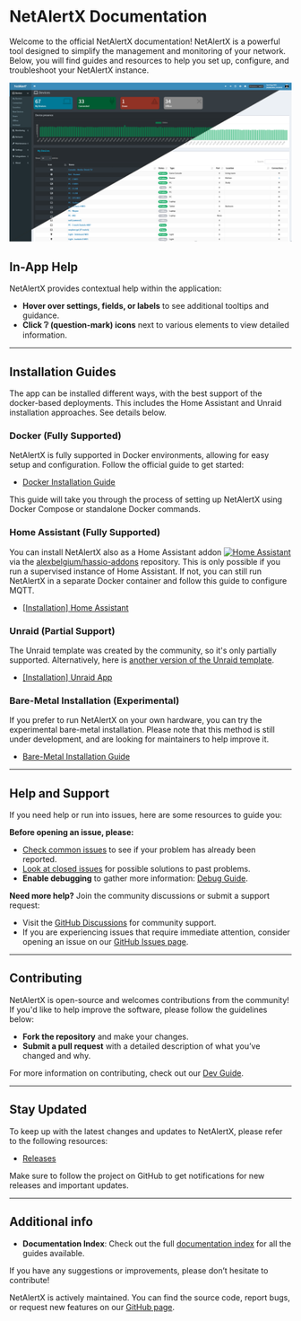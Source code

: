 # NetAlertX Documentation

Welcome to the official NetAlertX documentation! NetAlertX is a powerful tool designed to simplify the management and monitoring of your network. Below, you will find guides and resources to help you set up, configure, and troubleshoot your NetAlertX instance.

![Preview](./img/devices_split.png)

## In-App Help

NetAlertX provides contextual help within the application:

- **Hover over settings, fields, or labels** to see additional tooltips and guidance.
- **Click ❔ (question-mark) icons** next to various elements to view detailed information.

---

## Installation Guides

The app can be installed different ways, with the best support of the docker-based deployments. This includes the Home Assistant and Unraid installation approaches. See details below. 

### Docker (Fully Supported)

NetAlertX is fully supported in Docker environments, allowing for easy setup and configuration. Follow the official guide to get started:

- [Docker Installation Guide](https://github.com/jokob-sk/NetAlertX/blob/main/dockerfiles/README.md)

This guide will take you through the process of setting up NetAlertX using Docker Compose or standalone Docker commands.

### Home Assistant (Fully Supported)

You can install NetAlertX also as a Home Assistant addon [![Home Assistant](https://img.shields.io/badge/Repo-blue?logo=home-assistant&style=for-the-badge&color=0aa8d2&logoColor=fff&label=Add)](https://my.home-assistant.io/redirect/supervisor_add_addon_repository/?repository_url=https%3A%2F%2Fgithub.com%2Falexbelgium%2Fhassio-addons) via the [alexbelgium/hassio-addons](https://github.com/alexbelgium/hassio-addons/) repository. This is only possible if you run a supervised instance of Home Assistant. If not, you can still run NetAlertX in a separate Docker container and follow this guide to configure MQTT.

- [[Installation] Home Assistant](https://github.com/alexbelgium/hassio-addons/tree/master/netalertx) 

### Unraid (Partial Support)

The Unraid template was created by the community, so it's only partially supported. Alternatively, here is [another version of the Unraid template](https://github.com/jokob-sk/NetAlertX-unraid). 

- [[Installation] Unraid App](https://unraid.net/community/apps) 

### Bare-Metal Installation (Experimental)

If you prefer to run NetAlertX on your own hardware, you can try the experimental bare-metal installation. Please note that this method is still under development, and are looking for maintainers to help improve it.

- [Bare-Metal Installation Guide](./HW_INSTALL.md)


---

## Help and Support

If you need help or run into issues, here are some resources to guide you:

**Before opening an issue, please:**

  - [Check common issues](./DEBUG_TIPS.md#common-issues) to see if your problem has already been reported.
  - [Look at closed issues](https://github.com/jokob-sk/NetAlertX/issues?q=is%3Aissue+is%3Aclosed) for possible solutions to past problems.
  - **Enable debugging** to gather more information: [Debug Guide](./DEBUG_TIPS.md).
  
**Need more help?** Join the community discussions or submit a support request:

  - Visit the [GitHub Discussions](https://github.com/jokob-sk/NetAlertX/discussions) for community support.
  - If you are experiencing issues that require immediate attention, consider opening an issue on our [GitHub Issues page](https://github.com/jokob-sk/NetAlertX/issues).

---

## Contributing

NetAlertX is open-source and welcomes contributions from the community! If you'd like to help improve the software, please follow the guidelines below:

- **Fork the repository** and make your changes.
- **Submit a pull request** with a detailed description of what you’ve changed and why.

For more information on contributing, check out our [Dev Guide](./DEV_ENV_SETUP.md).

---

## Stay Updated

To keep up with the latest changes and updates to NetAlertX, please refer to the following resources:

- [Releases](https://github.com/jokob-sk/NetAlertX/releases)

Make sure to follow the project on GitHub to get notifications for new releases and important updates.

---
## Additional info

- **Documentation Index**: Check out the full [documentation index](https://github.com/jokob-sk/NetAlertX/tree/main/docs) for all the guides available.

If you have any suggestions or improvements, please don’t hesitate to contribute!

NetAlertX is actively maintained. You can find the source code, report bugs, or request new features on our [GitHub page](https://github.com/jokob-sk/NetAlertX).
